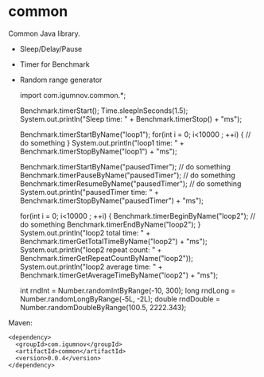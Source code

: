 # common

Common Java library.

* Sleep/Delay/Pause
* Timer for Benchmark
* Random range generator

    import com.igumnov.common.*;
    
    Benchmark.timerStart();
    Time.sleepInSeconds(1.5);
    System.out.println("Sleep time: " + Benchmark.timerStop() + "ms");


    Benchmark.timerStartByName("loop1");
    for(int i = 0; i<10000 ; ++i) {
        // do something
    }
    System.out.println("loop1 time: " + Benchmark.timerStopByName("loop1") + "ms");



    Benchmark.timerStartByName("pausedTimer");
    // do something
    Benchmark.timerPauseByName("pausedTimer");
    // do something
    Benchmark.timerResumeByName("pausedTimer");
    // do something
    System.out.println("pausedTimer time: " + Benchmark.timerStopByName("pausedTimer") + "ms");


    for(int i = 0; i<10000 ; ++i) {
        Benchmark.timerBeginByName("loop2");
        // do something
        Benchmark.timerEndByName("loop2");
    }
    System.out.println("loop2 total time: " + Benchmark.timerGetTotalTimeByName("loop2") + "ms");
    System.out.println("loop2 repeat count: " + Benchmark.timerGetRepeatCountByName("loop2"));
    System.out.println("loop2 average time: " + Benchmark.timerGetAverageTimeByName("loop2") + "ms");



    int rndInt = Number.randomIntByRange(-10, 300);
    long rndLong = Number.randomLongByRange(-5L, -2L);
    double rndDouble = Number.randomDoubleByRange(100.5, 2222.343);



Maven:

    <dependency>
      <groupId>com.igumnov</groupId>
      <artifactId>common</artifactId>
      <version>0.0.4</version>
    </dependency>
